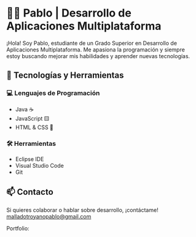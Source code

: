 # 👨‍💻 Pablo | Desarrollo de Aplicaciones Multiplataforma  

¡Hola! Soy Pablo, estudiante de un Grado Superior en Desarrollo de Aplicaciones Multiplataforma. Me apasiona la programación y siempre estoy buscando mejorar mis habilidades y aprender nuevas tecnologías.  

## 🚀 Tecnologías y Herramientas  

### 💻 Lenguajes de Programación  
- Java ☕  
- JavaScript 🟨  
- HTML & CSS 🎨  

### 🛠️ Herramientas  
- Eclipse IDE  
- Visual Studio Code  
- Git  

## 📫 Contacto  
Si quieres colaborar o hablar sobre desarrollo, ¡contáctame!
malladotroyanopablo@gmail.com



Portfolio:


